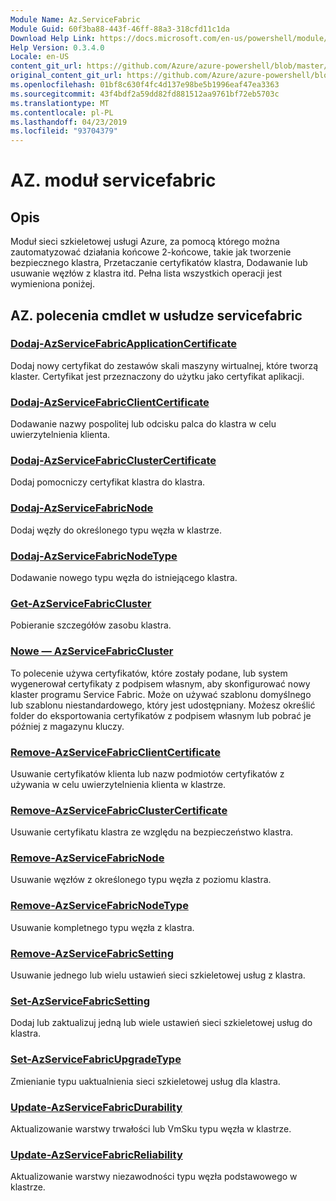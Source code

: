 ```yaml
---
Module Name: Az.ServiceFabric
Module Guid: 60f3ba88-443f-46ff-88a3-318cfd11c1da
Download Help Link: https://docs.microsoft.com/en-us/powershell/module/az.servicefabric
Help Version: 0.3.4.0
Locale: en-US
content_git_url: https://github.com/Azure/azure-powershell/blob/master/src/ServiceFabric/ServiceFabric/help/Az.ServiceFabric.md
original_content_git_url: https://github.com/Azure/azure-powershell/blob/master/src/ServiceFabric/ServiceFabric/help/Az.ServiceFabric.md
ms.openlocfilehash: 01bf8c630f4fc4d137e98be5b1996eaf47ea3363
ms.sourcegitcommit: 43f4bdf2a59dd82fd881512aa9761bf72eb5703c
ms.translationtype: MT
ms.contentlocale: pl-PL
ms.lasthandoff: 04/23/2019
ms.locfileid: "93704379"
---
```

# AZ. moduł servicefabric
## Opis
Moduł sieci szkieletowej usługi Azure, za pomocą którego można zautomatyzować działania końcowe 2-końcowe, takie jak tworzenie bezpiecznego klastra, Przetaczanie certyfikatów klastra, Dodawanie lub usuwanie węzłów z klastra itd. Pełna lista wszystkich operacji jest wymieniona poniżej.

## AZ. polecenia cmdlet w usłudze servicefabric
### [Dodaj-AzServiceFabricApplicationCertificate](Add-AzServiceFabricApplicationCertificate.md)
Dodaj nowy certyfikat do zestawów skali maszyny wirtualnej, które tworzą klaster. Certyfikat jest przeznaczony do użytku jako certyfikat aplikacji.

### [Dodaj-AzServiceFabricClientCertificate](Add-AzServiceFabricClientCertificate.md)
Dodawanie nazwy pospolitej lub odcisku palca do klastra w celu uwierzytelnienia klienta.

### [Dodaj-AzServiceFabricClusterCertificate](Add-AzServiceFabricClusterCertificate.md)
Dodaj pomocniczy certyfikat klastra do klastra.

### [Dodaj-AzServiceFabricNode](Add-AzServiceFabricNode.md)
Dodaj węzły do określonego typu węzła w klastrze.

### [Dodaj-AzServiceFabricNodeType](Add-AzServiceFabricNodeType.md)
Dodawanie nowego typu węzła do istniejącego klastra.

### [Get-AzServiceFabricCluster](Get-AzServiceFabricCluster.md)
Pobieranie szczegółów zasobu klastra.

### [Nowe — AzServiceFabricCluster](New-AzServiceFabricCluster.md)
To polecenie używa certyfikatów, które zostały podane, lub system wygenerował certyfikaty z podpisem własnym, aby skonfigurować nowy klaster programu Service Fabric. Może on używać szablonu domyślnego lub szablonu niestandardowego, który jest udostępniany. Możesz określić folder do eksportowania certyfikatów z podpisem własnym lub pobrać je później z magazynu kluczy. 

### [Remove-AzServiceFabricClientCertificate](Remove-AzServiceFabricClientCertificate.md)
Usuwanie certyfikatów klienta lub nazw podmiotów certyfikatów z używania w celu uwierzytelnienia klienta w klastrze.

### [Remove-AzServiceFabricClusterCertificate](Remove-AzServiceFabricClusterCertificate.md)
Usuwanie certyfikatu klastra ze względu na bezpieczeństwo klastra.

### [Remove-AzServiceFabricNode](Remove-AzServiceFabricNode.md)
Usuwanie węzłów z określonego typu węzła z poziomu klastra.

### [Remove-AzServiceFabricNodeType](Remove-AzServiceFabricNodeType.md)
Usuwanie kompletnego typu węzła z klastra.

### [Remove-AzServiceFabricSetting](Remove-AzServiceFabricSetting.md)
Usuwanie jednego lub wielu ustawień sieci szkieletowej usług z klastra.

### [Set-AzServiceFabricSetting](Set-AzServiceFabricSetting.md)
Dodaj lub zaktualizuj jedną lub wiele ustawień sieci szkieletowej usług do klastra.

### [Set-AzServiceFabricUpgradeType](Set-AzServiceFabricUpgradeType.md)
Zmienianie typu uaktualnienia sieci szkieletowej usług dla klastra.

### [Update-AzServiceFabricDurability](Update-AzServiceFabricDurability.md)
Aktualizowanie warstwy trwałości lub VmSku typu węzła w klastrze.

### [Update-AzServiceFabricReliability](Update-AzServiceFabricReliability.md)
Aktualizowanie warstwy niezawodności typu węzła podstawowego w klastrze.

